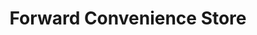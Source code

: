 ---
title: "Forward Convenience Store"
url: /sterling/forward-convenience-store/
shop: Lebensmittel
---
